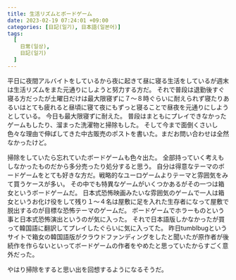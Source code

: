 ```yaml
---
title: 生活リズムとボードゲーム
date: 2023-02-19 07:24:01 +09:00
categories: [日記(일기), 日本語(일본어)]
tags:
  [
    日常(일상),
    日記(일기)
  ]
---
```

平日に夜間アルバイトをしているから夜に起きて昼に寝る生活をしているが週末は生活リズムをまた元通りにしようと努力する方だ。
それで普段は退勤後すぐ寝る方だったが土曜日だけは最大限寝ずに７～８時ぐらいに耐えられず寝たりあるいはとても疲れると昼頃に寝て夜にもずっと寝ることで昼夜を元通りにしようとしている。
今日も最大限寝ずに耐えた。
普段はまともにプレイできなかったゲームもしたり、溜まった洗濯物と掃除もした。
そして今まで面倒くさいし色々な理由で伸ばしてきた中古販売のポストを書いた。まだお問い合わせは全然なかったけど。

掃除をしていたら忘れていたボードゲームも色々出た。
全部持っていく考えもしなかったものだから多分売ったり処分すると思う。
自分は得意なテーマのボードゲームをとても好きな方だ。戦略的なユーロゲームよりテーマと雰囲気をみて買うケースが多い。
その中でも特異なゲームがいくつかあるがその一つは箱女というボードゲームだ。
日本式恐怖映画みたいな雰囲気のゲームで一人は箱女というお化け役をして残り１～４名は屋敷に足を入れた生存者になって屋敷で脱出するのが目標な恐怖テーマのゲームだ。
ボードゲームでホラーものという事と日本式恐怖演出というのが気に入った。
それで日本語版しかなかったが買って韓国語に翻訳してプレイしたぐらいに気に入ってた。
昨日tumblbugというサイトで箱女の韓国語版がクラウドファンディングをしたと聞いたが原作者が後続作を作らないといってボードゲームの作者をやめたと思っていたからすごく意外だった。

やはり掃除をすると思い出を回想するようになるそうだ。